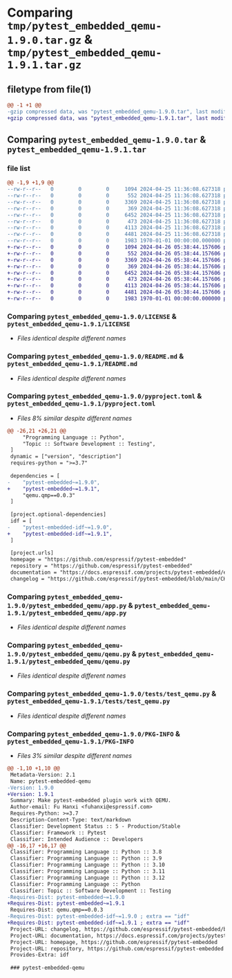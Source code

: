 # Comparing `tmp/pytest_embedded_qemu-1.9.0.tar.gz` & `tmp/pytest_embedded_qemu-1.9.1.tar.gz`

## filetype from file(1)

```diff
@@ -1 +1 @@
-gzip compressed data, was "pytest_embedded_qemu-1.9.0.tar", last modified: Fri Jan  1 00:00:00 2016, max compression
+gzip compressed data, was "pytest_embedded_qemu-1.9.1.tar", last modified: Fri Jan  1 00:00:00 2016, max compression
```

## Comparing `pytest_embedded_qemu-1.9.0.tar` & `pytest_embedded_qemu-1.9.1.tar`

### file list

```diff
@@ -1,9 +1,9 @@
--rw-r--r--   0        0        0     1094 2024-04-25 11:36:08.627318 pytest_embedded_qemu-1.9.0/LICENSE
--rw-r--r--   0        0        0      552 2024-04-25 11:36:08.627318 pytest_embedded_qemu-1.9.0/README.md
--rw-r--r--   0        0        0     3369 2024-04-25 11:36:08.627318 pytest_embedded_qemu-1.9.0/pyproject.toml
--rw-r--r--   0        0        0      369 2024-04-25 11:36:08.627318 pytest_embedded_qemu-1.9.0/pytest_embedded_qemu/__init__.py
--rw-r--r--   0        0        0     6452 2024-04-25 11:36:08.627318 pytest_embedded_qemu-1.9.0/pytest_embedded_qemu/app.py
--rw-r--r--   0        0        0      473 2024-04-25 11:36:08.627318 pytest_embedded_qemu-1.9.0/pytest_embedded_qemu/dut.py
--rw-r--r--   0        0        0     4113 2024-04-25 11:36:08.627318 pytest_embedded_qemu-1.9.0/pytest_embedded_qemu/qemu.py
--rw-r--r--   0        0        0     4481 2024-04-25 11:36:08.627318 pytest_embedded_qemu-1.9.0/tests/test_qemu.py
--rw-r--r--   0        0        0     1983 1970-01-01 00:00:00.000000 pytest_embedded_qemu-1.9.0/PKG-INFO
+-rw-r--r--   0        0        0     1094 2024-04-26 05:38:44.157606 pytest_embedded_qemu-1.9.1/LICENSE
+-rw-r--r--   0        0        0      552 2024-04-26 05:38:44.157606 pytest_embedded_qemu-1.9.1/README.md
+-rw-r--r--   0        0        0     3369 2024-04-26 05:38:44.157606 pytest_embedded_qemu-1.9.1/pyproject.toml
+-rw-r--r--   0        0        0      369 2024-04-26 05:38:44.157606 pytest_embedded_qemu-1.9.1/pytest_embedded_qemu/__init__.py
+-rw-r--r--   0        0        0     6452 2024-04-26 05:38:44.157606 pytest_embedded_qemu-1.9.1/pytest_embedded_qemu/app.py
+-rw-r--r--   0        0        0      473 2024-04-26 05:38:44.157606 pytest_embedded_qemu-1.9.1/pytest_embedded_qemu/dut.py
+-rw-r--r--   0        0        0     4113 2024-04-26 05:38:44.157606 pytest_embedded_qemu-1.9.1/pytest_embedded_qemu/qemu.py
+-rw-r--r--   0        0        0     4481 2024-04-26 05:38:44.157606 pytest_embedded_qemu-1.9.1/tests/test_qemu.py
+-rw-r--r--   0        0        0     1983 1970-01-01 00:00:00.000000 pytest_embedded_qemu-1.9.1/PKG-INFO
```

### Comparing `pytest_embedded_qemu-1.9.0/LICENSE` & `pytest_embedded_qemu-1.9.1/LICENSE`

 * *Files identical despite different names*

### Comparing `pytest_embedded_qemu-1.9.0/README.md` & `pytest_embedded_qemu-1.9.1/README.md`

 * *Files identical despite different names*

### Comparing `pytest_embedded_qemu-1.9.0/pyproject.toml` & `pytest_embedded_qemu-1.9.1/pyproject.toml`

 * *Files 8% similar despite different names*

```diff
@@ -26,21 +26,21 @@
     "Programming Language :: Python",
     "Topic :: Software Development :: Testing",
 ]
 dynamic = ["version", "description"]
 requires-python = ">=3.7"
 
 dependencies = [
-    "pytest-embedded~=1.9.0",
+    "pytest-embedded~=1.9.1",
     "qemu.qmp==0.0.3"
 ]
 
 [project.optional-dependencies]
 idf = [
-    "pytest-embedded-idf~=1.9.0",
+    "pytest-embedded-idf~=1.9.1",
 ]
 
 [project.urls]
 homepage = "https://github.com/espressif/pytest-embedded"
 repository = "https://github.com/espressif/pytest-embedded"
 documentation = "https://docs.espressif.com/projects/pytest-embedded/en/latest/"
 changelog = "https://github.com/espressif/pytest-embedded/blob/main/CHANGELOG.md"
```

### Comparing `pytest_embedded_qemu-1.9.0/pytest_embedded_qemu/app.py` & `pytest_embedded_qemu-1.9.1/pytest_embedded_qemu/app.py`

 * *Files identical despite different names*

### Comparing `pytest_embedded_qemu-1.9.0/pytest_embedded_qemu/qemu.py` & `pytest_embedded_qemu-1.9.1/pytest_embedded_qemu/qemu.py`

 * *Files identical despite different names*

### Comparing `pytest_embedded_qemu-1.9.0/tests/test_qemu.py` & `pytest_embedded_qemu-1.9.1/tests/test_qemu.py`

 * *Files identical despite different names*

### Comparing `pytest_embedded_qemu-1.9.0/PKG-INFO` & `pytest_embedded_qemu-1.9.1/PKG-INFO`

 * *Files 3% similar despite different names*

```diff
@@ -1,10 +1,10 @@
 Metadata-Version: 2.1
 Name: pytest-embedded-qemu
-Version: 1.9.0
+Version: 1.9.1
 Summary: Make pytest-embedded plugin work with QEMU.
 Author-email: Fu Hanxi <fuhanxi@espressif.com>
 Requires-Python: >=3.7
 Description-Content-Type: text/markdown
 Classifier: Development Status :: 5 - Production/Stable
 Classifier: Framework :: Pytest
 Classifier: Intended Audience :: Developers
@@ -16,17 +16,17 @@
 Classifier: Programming Language :: Python :: 3.8
 Classifier: Programming Language :: Python :: 3.9
 Classifier: Programming Language :: Python :: 3.10
 Classifier: Programming Language :: Python :: 3.11
 Classifier: Programming Language :: Python :: 3.12
 Classifier: Programming Language :: Python
 Classifier: Topic :: Software Development :: Testing
-Requires-Dist: pytest-embedded~=1.9.0
+Requires-Dist: pytest-embedded~=1.9.1
 Requires-Dist: qemu.qmp==0.0.3
-Requires-Dist: pytest-embedded-idf~=1.9.0 ; extra == "idf"
+Requires-Dist: pytest-embedded-idf~=1.9.1 ; extra == "idf"
 Project-URL: changelog, https://github.com/espressif/pytest-embedded/blob/main/CHANGELOG.md
 Project-URL: documentation, https://docs.espressif.com/projects/pytest-embedded/en/latest/
 Project-URL: homepage, https://github.com/espressif/pytest-embedded
 Project-URL: repository, https://github.com/espressif/pytest-embedded
 Provides-Extra: idf
 
 ### pytest-embedded-qemu
```

